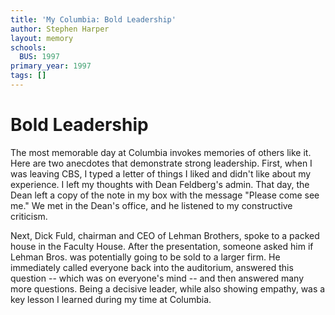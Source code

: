 ```yaml
---
title: 'My Columbia: Bold Leadership'
author: Stephen Harper
layout: memory
schools:
  BUS: 1997
primary_year: 1997
tags: []
---
```

# Bold Leadership

The most memorable day at Columbia invokes memories of others like it.  Here are two anecdotes that demonstrate strong leadership.  First, when I was leaving CBS, I typed a letter of things I liked and didn't like about my experience.  I left my thoughts with Dean Feldberg's admin.  That day, the Dean left a copy of the note in my box with the message "Please come see me."  We met in the Dean's office, and he listened to my constructive criticism.

Next, Dick Fuld, chairman and CEO of Lehman Brothers, spoke to a packed house in the Faculty House.  After the presentation, someone asked him if Lehman Bros. was potentially going to be sold to a larger firm.  He immediately called everyone back into the auditorium, answered this question -- which was on everyone's mind -- and then answered many more questions.  Being a decisive leader, while also showing empathy, was a key lesson I learned during my time at Columbia.
